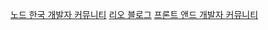 [노드 한국 개발자 커뮤니티](http://nodejs.kr)
[리오 블로그](http://rhio.tistory.com)
[프론트 앤드 개발자 커뮤니티](http://frends.kr)
